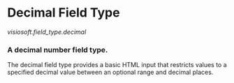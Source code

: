 # Decimal Field Type

*visiosoft.field_type.decimal*

### A decimal number field type.

The decimal field type provides a basic HTML input that restricts values to a specified decimal value between an optional range and decimal places.
